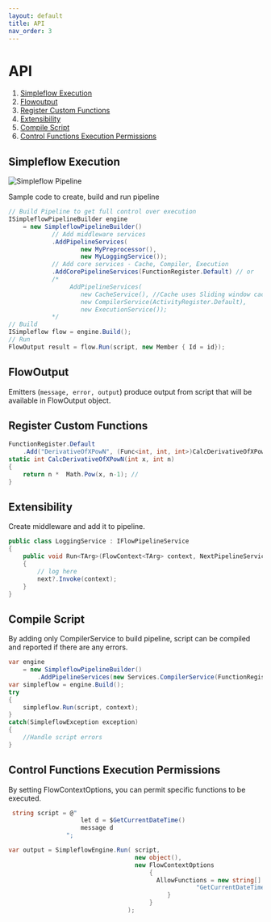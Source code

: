 ```yaml
---
layout: default
title: API
nav_order: 3
---
```

# API

1. [Simpleflow Execution](#simpleflow-pipeline)
1. [Flowoutput](#flowoutput)
1. [Register Custom Functions](#register-custom-functions)
1. [Extensibility](#extensibility)
1. [Compile Script](#compile-script)
1. [Control Functions Execution Permissions](#control-functions-execution-permissions)

## Simpleflow Execution
<a name="simpleflow-pipeline"></a>

![Simpleflow Pipeline](http://www.plantuml.com/plantuml/proxy?cache=no&src=https://raw.githubusercontent.com/navtech-io/Simpleflow/main/SimpleflowDiagram.puml)

Sample code to create, build and run pipeline
```csharp
// Build Pipeline to get full control over execution
ISimpleflowPipelineBuilder engine
    = new SimpleflowPipelineBuilder()
            // Add middleware services 
            .AddPipelineServices(
                    new MyPreprocessor(), 
                    new MyLoggingService());
            // Add core services - Cache, Compiler, Execution
            .AddCorePipelineServices(FunctionRegister.Default) // or
            /*
                 AddPipelineServices(
                    new CacheService(), //Cache uses Sliding window cache policy 
                    new CompilerService(ActivityRegister.Default),
                    new ExecutionService()); 
            */
// Build
ISimpleflow flow = engine.Build();
// Run
FlowOutput result = flow.Run(script, new Member { Id = id});
```
## FlowOutput

Emitters (`message, error, output`) produce output from script that will be available in FlowOutput object.

## Register Custom Functions

```csharp
FunctionRegister.Default
    .Add("DerivativeOfXPowN", (Func<int, int, int>)CalcDerivativeOfXPowN)
static int CalcDerivativeOfXPowN(int x, int n)
{
    return n *  Math.Pow(x, n-1); //
}
```
## Extensibility

Create middleware and add it to pipeline.

```csharp
public class LoggingService : IFlowPipelineService
{
    public void Run<TArg>(FlowContext<TArg> context, NextPipelineService<TArg> next)
    {
        // log here    
        next?.Invoke(context);
    }
}
```

## Compile Script
By adding only CompilerService to build pipeline, script can be compiled and reported if there are any errors.
```csharp
var engine
    = new SimpleflowPipelineBuilder()
        .AddPipelineServices(new Services.CompilerService(FunctionRegister.Default));
var simpleflow = engine.Build();
try 
{
    simpleflow.Run(script, context);
} 
catch(SimpleflowException exception)
{
    //Handle script errors
}
```

## Control Functions Execution Permissions
By setting FlowContextOptions, you can permit specific functions to be executed.

```csharp
 string script = @"
                    let d = $GetCurrentDateTime()
                    message d
                ";

var output = SimpleflowEngine.Run( script, 
                                   new object(), 
                                   new FlowContextOptions
                                       {
                                         AllowFunctions = new string[] { 
                                                    "GetCurrentDateTime" 
                                            }
                                       }
                                 );
```
